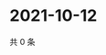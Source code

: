 # 2021-10-12

共 0 条

<!-- BEGIN WEIBO -->
<!-- 最后更新时间 Tue Oct 12 2021 18:15:45 GMT+0800 (China Standard Time) -->

<!-- END WEIBO -->
